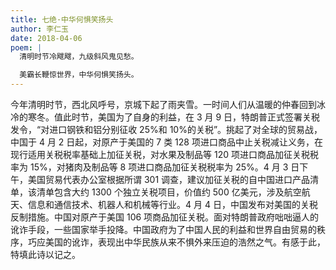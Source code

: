 ```yaml
---
title: 七绝·中华何惧笑扬头
author: 李仁玉
date: 2018-04-06
poem: |
  清明时节冷飕飕，九级斜风鬼见愁。

  美霸长鞭惊世界，中华何惧笑扬头。
---
```


今年清明时节，西北风呼号，京城下起了雨夹雪。一时间人们从温暖的仲春回到冰冷的寒冬。值此时节，美国为了自身的利益，在 3 月 9 日，特朗普正式签署关税发令，“对进口钢铁和铝分别征收 25%和 10%的关税”。挑起了对全球的贸易战，中国于 4 月 2 日起，对原产于美国的 7 类 128 项进口商品中止关税减让义务，在现行适用关税税率基础上加征关税，对水果及制品等 120 项进口商品加征关税税率为 15%，对猪肉及制品等 8 项进口商品加征关税税率为 25%。4 月 3 日下午，美国贸易代表办公室根据所谓 301 调查，建议加征关税的自中国进口产品清单，该清单包含大约 1300 个独立关税项目，价值约 500 亿美元，涉及航空航天、信息和通信技术、机器人和机械等行业。4 月 4 日，中国发布对美国的关税反制措施。中国对原产于美国 106 项商品加征关税。面对特朗普政府咄咄逼人的讹诈手段，一些国家举手投降。中国政府为了中国人民的利益和世界自由贸易的秩序，巧应美国的讹诈，表现出中华民族从来不惧外来压迫的浩然之气。有感于此，特填此诗以记之。

